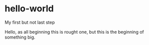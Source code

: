 # hello-world
My first but not last step

Hello, as all beginning this is rought one, but this is the beginning of something big.
